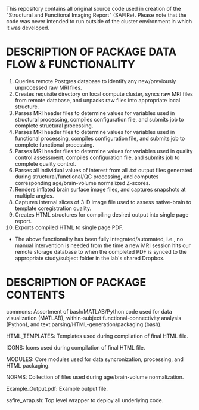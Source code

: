This repository contains all original source code used in creation of the "Structural and Functional Imaging Report" (SAFIRe). Please note that the code was never intended to run outside of the cluster environment in which it was developed.

# DESCRIPTION OF PACKAGE DATA FLOW & FUNCTIONALITY

 1. Queries remote Postgres database to identify any new/previously unprocessed raw MRI files.
 2. Creates requisite directory on local compute cluster, syncs raw MRI files from remote database, and unpacks raw files into appropriate local structure.
 3. Parses MRI header files to determine values for variables used in structural processing, compiles configuration file, and submits job to complete structural processing.
 4. Parses MRI header files to determine values for variables used in functional processing, compiles configuration file, and submits job to complete functional processing.
 5. Parses MRI header files to determine values for variables used in quality control assessment, compiles configuration file, and submits job to complete quality control.
 6. Parses all individual values of interest from all .txt output files generated during structural/functional/QC processing, and computes corresponding age/brain-volume normalized Z-scores.
 7. Renders inflated brain surface image files, and captures snapshots at multiple angles.
 8. Captures internal slices of 3-D image file used to assess native-brain to template coregistration quality.
 9. Creates HTML structures for compiling desired output into single page report.
10. Exports compiled HTML to single page PDF.   

* The above functionality has been fully integrated/automated, i.e., no manual intervention is needed from the time a new MRI session hits our remote storage database to when the completed PDF is synced to the appropriate study/subject folder in the lab's shared Dropbox.


# DESCRIPTION OF PACKAGE CONTENTS

commons: Assortment of bash/MATLAB/Python code used for data visualization (MATLAB), within-subject functional-connectivity analysis (Python), and text parsing/HTML-generation/packaging (bash).

HTML_TEMPLATES: Templates used during compilation of final HTML file.

ICONS: Icons used during compilation of final HTML file.

MODULES: Core modules used for data syncronization, processing, and HTML packaging.

NORMS: Collection of files used during age/brain-volume normalization.

Example_Output.pdf: Example output file.

safire_wrap.sh: Top level wrapper to deploy all underlying code.

